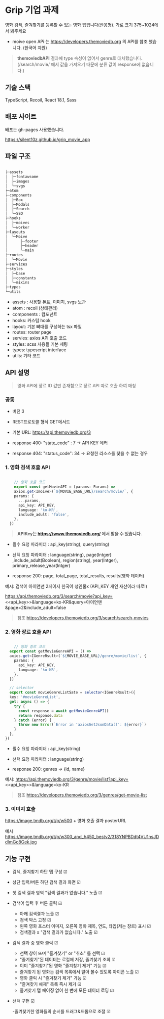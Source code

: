 # Grip 기업 과제

영화 검색, 즐겨찾기를 등록할 수 있는 영화 앱입니다(반응형).
가로 크기 375~1024에서 봐주세요

- moive open APi 는 https://developers.themoviedb.org 의 API를 참조 했습니다. (한국어 지원)

> **themoviedbAPI** 결과에 type 속성이 없어서 genre로 대처했습니다. (/search/movie/ 에서 값을 가져오기 때문에 분류 값이 response에 없습니다.)

## 기술 스택
TypeScript, Recoil, React 18.1, Sass

## 배포 사이트
배포는 gh-pages 사용했습니다.

https://silent10z.github.io/grip_movie_app


## 파일 구조
```cmd

├─assets
│  ├─fontawsome
│  ├─images
│  └─svgs
├─atom
├─components
│  ├─Box
│  ├─Modals
│  ├─Search
│  └─SEO
├─hooks
│  ├─moives
│  └─worker
├─layouts
│  └─Moive
│      ├─footer
│      ├─header
│      └─main
├─routes
│  └─Movie
├─services
├─styles
│  ├─base
│  ├─constants
│  └─mixins
├─types
└─utils
```
- assets : 사용할 폰트, 이미지, svgs 보관
- atom : recoil (상태관리)
- components : 컴포넌트
- hooks: 커스텀 hook
- layout: 기본 뼈대를 구성하는 tsx 파일
- routes: router page 
- servies: axios API 호출 코드
- styles: scss 사용될 기본 세팅
- types: typescript interface 
- utils: 기타 코드

## API 설명

> 영화 API에 장르 ID 값만 존재함으로 장르 API 따로 호출 하여 매칭

### 공통
- 버전 3
- REST프로토콜 형식 GET메서드
- 기본 URL: https://api.themoviedb.org/3
- response 400: "state_code" : 7 -> API KEY  에러

- response 404: "status_code": 34 -> 요청한 리소스를 찾을 수 없는 경우
### 1. 영화 검색 호출 API


```ts

    // 영화 호출 코드
    export const getMovieAPI = (params: Params) =>
    axios.get<Imoive>(`${MOVIE_BASE_URL}/search/movie/`, {
    params: {
      ...params,
      api_key: API_KEY,
      language: 'ko-KR',
      include_adult: 'false',
    },
  })

```
> **APIKey는 https://www.themoviedb.org/ 에서 받을 수 있습니다.**



- 필수 요청 파라미터 : api_key(string), query(string)
- 선택 요청 파라미터 : language(string), page(Intger) ,include_adult(Boolean), region(string), year(Intger), primary_release_year(Intger)

- response 200:  page, total_page, total_results, 
results(영화 데이터) 


예시: 검색어 아이언맨 2페이지 한국어 성인물x (API_KEY 개인 재산이라 따로!)

https://api.themoviedb.org/3/search/movie?api_key=<<api_key>>&language=ko-KR&query=아이언맨&page=2&include_adult=false

> 참조 https://developers.themoviedb.org/3/search/search-movies


### 2. 영화 장르 호출 API

```ts

    // 영화 장르 코드
  export const getMovieGenreAPI = () =>
  axios.get<IGenreRsult>(`${MOVIE_BASE_URL}/genre/movie/list`, {
    params: {
      api_key: API_KEY,
      language: 'ko-KR',
    },
  })

  // selector 
  export const movieGenreListSate = selector<IGenreRsult>({
  key: '#movieGenreList',
  get: async () => {
    try {
      const response = await getMovieGenreAPI()
      return response.data
    } catch (error) {
      throw new Error(`Error in 'axiosGetJsonData()': ${error}`)
    }
  },
})
```
- 필수 요청 파라미터 : api_key(string)
- 선택 요청 파라미터 : language(string)

- response 200:  genres -> {id, name}

예시:
https://api.themoviedb.org/3/genre/movie/list?api_key=<<api_key>>&language=ko-KR
> 참조 https://developers.themoviedb.org/3/genres/get-movie-list 


### 3. 이미지 호출

https://image.tmdb.org/t/p/w500 + 영화 호출 결과 posterURL

예시
https://image.tmdb.org/t/p/w300_and_h450_bestv2/318YNPBDdt4VU1nsJDdImGc8Gek.jpg


## 기능 구현

- 검색, 즐겨찾기 하단 탭 구성 &#x2611;
- 상단 입력/버튼 하단 검색 결과 화면 &#x2611;
- 첫 검색 결과 영역 "검색 결과가 없습니다." 노출 &#x2611;

- 검색어 입력 후 버튼 클릭 &#x2611;
  - 아래 검색결과 노출 &#x2611;
  - 검색 박스 고정 &#x2611;
  - 왼쪽 영화 포스터 이미지, 오른쪽 영화 제목, 연도, 타입(저는 장르) 표시 &#x2611;
  - 검색결과 x "검색 결과가 없습니다." 노출 &#x2611;

- 검색 결과 중 영화 클릭 &#x2611;
  - 선택 창이 뜨며 "즐겨찾기" or "취소" 를 선택 &#x2611;
  - "즐겨찾기"된 데이터는 로컬에 저장, 즐겨찾기 조회 &#x2611;
  - 이미 "즐겨찾기"된 영화 "즐겨찾기 제거" 기능 &#x2611;
  - 즐겨찾기 된 영화는 검색 목록에서 알아 볼수 있도록 아이콘 노출 &#x2611;
  - 영화 클릭 시 "즐겨찾기 제거" 기능 &#x2611; 
  - "즐겨찾기 해제" 목록 즉시 제거 &#x2611;
  - 즐겨찾기 탭 페이징 없이 한 번에 모든 데이터 로딩 &#x2611;

- 선택 구현 &#x2611;

  -즐겨찾기한 영화들의 순서를 드래그&드롭으로 조절 &#x2611;


